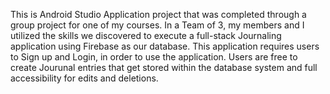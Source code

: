 This is Android Studio Application project that was completed through a group project for one of my courses. 
In a Team of 3, my members and I utilized the skills we discovered to execute a full-stack Journaling application using Firebase as our database.
This application requires users to Sign up and Login, in order to use the application. 
Users are free to create Jourunal entries that get stored within the database system and full accessibility for edits and deletions.
